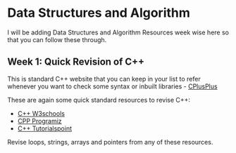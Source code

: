 # Data Structures and Algorithm
I will be adding Data Structures and Algorithm Resources week wise here so that you can follow these through.

## Week 1: Quick Revision of C++
This is standard C++ website that you can keep in your list to refer whenever you want to check some syntax or inbuilt libraries - [CPlusPlus](http://www.cplusplus.com/doc/tutorial/)

These are again some quick standard resources to revise C++:
- [C++ W3schools](https://www.w3schools.com/cpp/)
- [CPP Programiz](https://www.programiz.com/cpp-programming)
- [C++ Tutorialspoint](https://www.tutorialspoint.com/cplusplus/index.htm)

Revise loops, strings, arrays and pointers from any of these resources.

